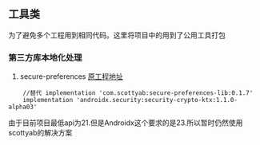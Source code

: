 ## 工具类
为了避免多个工程用到相同代码。这里将项目中的用到了公用工具打包

### 第三方库本地化处理
1. secure-preferences
[原工程地址](https://github.com/scottyab/secure-preferences#secure-preferences---deprecated)
```
    //替代 implementation 'com.scottyab:secure-preferences-lib:0.1.7'
    implementation 'androidx.security:security-crypto-ktx:1.1.0-alpha03'
```
由于目前项目最低api为21.但是Androidx这个要求的是23.所以暂时仍然使用scottyab的解决方案